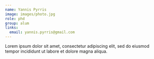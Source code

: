 ```yaml
---
name: Yannis Pyrris
image: images/photo.jpg
role: phd
group: alum
links:
  email: yannis.pyrris@gmail.com
---
```


Lorem ipsum dolor sit amet, consectetur adipiscing elit, sed do eiusmod tempor incididunt ut labore et dolore magna aliqua.
